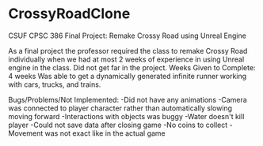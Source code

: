 # CrossyRoadClone
CSUF CPSC 386 Final Project: Remake Crossy Road using Unreal Engine

As a final project the professor required the class to remake Crossy Road individually when we had at most 
2 weeks of experience in using Unreal engine in the class.
Did not get far in the project. 
Weeks Given to Complete: 4 weeks 
Was able to get a dynamically generated infinite runner working with cars, trucks, and trains.

Bugs/Problems/Not Implemented:
  -Did not have any animations
  -Camera was connected to player character rather than automatically slowing moving forward
  -Interactions with objects was buggy
  -Water doesn't kill player
  -Could not save data after closing game
  -No coins to collect
  -Movement was not exact like in the actual game
